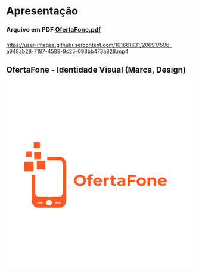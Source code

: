 # Apresentação

### Arquivo em PDF [OfertaFone.pdf](https://github.com/ICEI-PUC-Minas-PMV-ADS/oferta_fone/files/10202729/OfertaFone.pdf)

### 

https://user-images.githubusercontent.com/101661631/206917506-a948ab28-7187-4589-9c25-093bb473a828.mp4


## OfertaFone - Identidade Visual (Marca, Design)

![alt text](../docs/img/LogoProject/SGN_09_05_2022_1662421850206.png)
